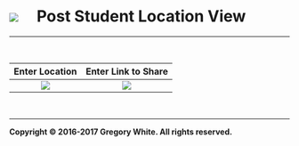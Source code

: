 # ![][AppIcon]&nbsp;&nbsp;&nbsp;&nbsp;&nbsp;Post Student Location View
---
</br>

| Enter Location | Enter Link to Share |
| :------------: | :-------------:     |
| ![][EYLH]      | ![][ELTSH]          |

</br>

---
**Copyright © 2016-2017 Gregory White. All rights reserved.**



[AppIcon]:  ../images/OnTheMap_80.png
[ELTSH]:    ../images/EnterLinkToShareHere.png 
[EYLH]:     ../images/EnterYourLocationHere.png
